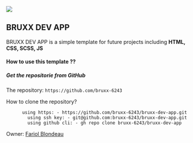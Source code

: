 <a href="">
  <img src="https://user-images.githubusercontent.com/81830567/163858133-5b3b1452-86ab-4362-9214-98ab56aa140b.png">
</a>

## BRUXX DEV APP

BRUXX DEV APP is a simple template for future projects including <b>HTML, CSS, SCSS, JS</b>

#### How to use this template ??

##### Get the repositorie from GitHub
The repository: 
          `https://github.com/bruxx-6243`


 How to clone the repository?
          
          using https: - https://github.com/bruxx-6243/bruxx-dev-app.git
	        using ssh key: - git@github.com:bruxx-6243/bruxx-dev-app.git
	        using github cli: - gh repo clone bruxx-6243/bruxx-dev-app
          
          
Owner:
        <a href="https://github.com/bruxx-6243">Fariol Blondeau</a>

       
